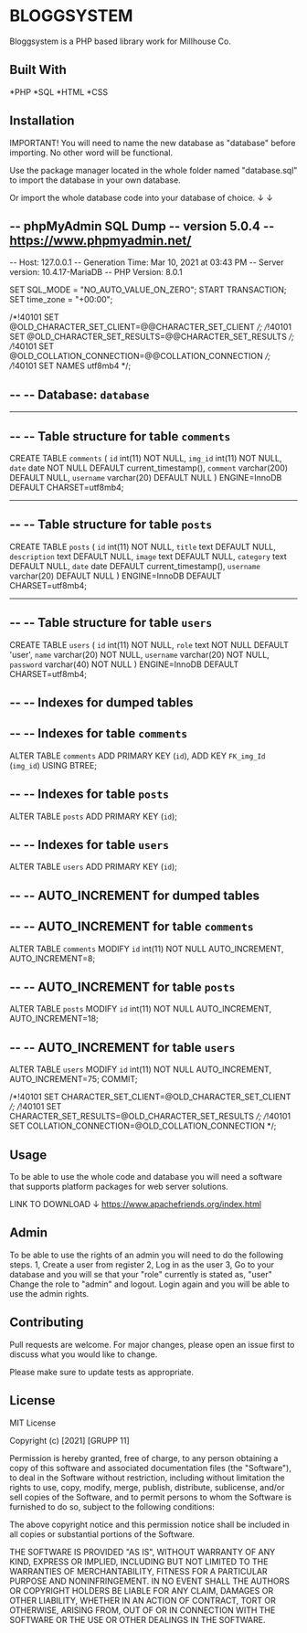 # BLOGGSYSTEM

Bloggsystem is a PHP based library work for Millhouse Co. 


## Built With

*PHP
*SQL
*HTML
*CSS

## Installation

IMPORTANT!
You will need to name the new database as "database" before importing. 
No other word will be functional.

Use the package manager located in the whole folder named "database.sql" to import the database in your own database. 


Or import the whole database code into your database of choice.
↓
↓

-- phpMyAdmin SQL Dump
-- version 5.0.4
-- https://www.phpmyadmin.net/
--
-- Host: 127.0.0.1
-- Generation Time: Mar 10, 2021 at 03:43 PM
-- Server version: 10.4.17-MariaDB
-- PHP Version: 8.0.1

SET SQL_MODE = "NO_AUTO_VALUE_ON_ZERO";
START TRANSACTION;
SET time_zone = "+00:00";


/*!40101 SET @OLD_CHARACTER_SET_CLIENT=@@CHARACTER_SET_CLIENT */;
/*!40101 SET @OLD_CHARACTER_SET_RESULTS=@@CHARACTER_SET_RESULTS */;
/*!40101 SET @OLD_COLLATION_CONNECTION=@@COLLATION_CONNECTION */;
/*!40101 SET NAMES utf8mb4 */;

--
-- Database: `database`
--

-- --------------------------------------------------------

--
-- Table structure for table `comments`
--

CREATE TABLE `comments` (
  `id` int(11) NOT NULL,
  `img_id` int(11) NOT NULL,
  `date` date NOT NULL DEFAULT current_timestamp(),
  `comment` varchar(200) DEFAULT NULL,
  `username` varchar(20) DEFAULT NULL
) ENGINE=InnoDB DEFAULT CHARSET=utf8mb4;

-- --------------------------------------------------------

--
-- Table structure for table `posts`
--

CREATE TABLE `posts` (
  `id` int(11) NOT NULL,
  `title` text DEFAULT NULL,
  `description` text DEFAULT NULL,
  `image` text DEFAULT NULL,
  `category` text DEFAULT NULL,
  `date` date DEFAULT current_timestamp(),
  `username` varchar(20) DEFAULT NULL
) ENGINE=InnoDB DEFAULT CHARSET=utf8mb4;

-- --------------------------------------------------------

--
-- Table structure for table `users`
--

CREATE TABLE `users` (
  `id` int(11) NOT NULL,
  `role` text NOT NULL DEFAULT 'user',
  `name` varchar(20) NOT NULL,
  `username` varchar(20) NOT NULL,
  `password` varchar(40) NOT NULL
) ENGINE=InnoDB DEFAULT CHARSET=utf8mb4;

--
-- Indexes for dumped tables
--

--
-- Indexes for table `comments`
--
ALTER TABLE `comments`
  ADD PRIMARY KEY (`id`),
  ADD KEY `FK_img_Id` (`img_id`) USING BTREE;

--
-- Indexes for table `posts`
--
ALTER TABLE `posts`
  ADD PRIMARY KEY (`id`);

--
-- Indexes for table `users`
--
ALTER TABLE `users`
  ADD PRIMARY KEY (`id`);

--
-- AUTO_INCREMENT for dumped tables
--

--
-- AUTO_INCREMENT for table `comments`
--
ALTER TABLE `comments`
  MODIFY `id` int(11) NOT NULL AUTO_INCREMENT, AUTO_INCREMENT=8;

--
-- AUTO_INCREMENT for table `posts`
--
ALTER TABLE `posts`
  MODIFY `id` int(11) NOT NULL AUTO_INCREMENT, AUTO_INCREMENT=18;

--
-- AUTO_INCREMENT for table `users`
--
ALTER TABLE `users`
  MODIFY `id` int(11) NOT NULL AUTO_INCREMENT, AUTO_INCREMENT=75;
COMMIT;

/*!40101 SET CHARACTER_SET_CLIENT=@OLD_CHARACTER_SET_CLIENT */;
/*!40101 SET CHARACTER_SET_RESULTS=@OLD_CHARACTER_SET_RESULTS */;
/*!40101 SET COLLATION_CONNECTION=@OLD_COLLATION_CONNECTION */;




## Usage

To be able to use the whole code and database you will need a software that supports 
platform packages for web server solutions.

LINK TO DOWNLOAD
↓
https://www.apachefriends.org/index.html


## Admin

To be able to use the rights of an admin you will need to do the following steps.
1, Create a user from register
2, Log in as the user
3, Go to your database and you will se that your "role" currently is stated as, "user" 
Change the role to "admin" and logout. Login again and you will be able to use the admin rights.

## Contributing
Pull requests are welcome. For major changes, please open an issue first to discuss what you would like to change.

Please make sure to update tests as appropriate.

## License

MIT License

Copyright (c) [2021] [GRUPP 11]

Permission is hereby granted, free of charge, to any person obtaining a copy
of this software and associated documentation files (the "Software"), to deal
in the Software without restriction, including without limitation the rights
to use, copy, modify, merge, publish, distribute, sublicense, and/or sell
copies of the Software, and to permit persons to whom the Software is
furnished to do so, subject to the following conditions:

The above copyright notice and this permission notice shall be included in all
copies or substantial portions of the Software.

THE SOFTWARE IS PROVIDED "AS IS", WITHOUT WARRANTY OF ANY KIND, EXPRESS OR
IMPLIED, INCLUDING BUT NOT LIMITED TO THE WARRANTIES OF MERCHANTABILITY,
FITNESS FOR A PARTICULAR PURPOSE AND NONINFRINGEMENT. IN NO EVENT SHALL THE
AUTHORS OR COPYRIGHT HOLDERS BE LIABLE FOR ANY CLAIM, DAMAGES OR OTHER
LIABILITY, WHETHER IN AN ACTION OF CONTRACT, TORT OR OTHERWISE, ARISING FROM,
OUT OF OR IN CONNECTION WITH THE SOFTWARE OR THE USE OR OTHER DEALINGS IN THE
SOFTWARE.